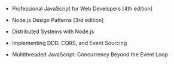 
- Professional JavaScript for Web Developers [4th edition]
    
- Node.js Design Patterns [3rd edition]
    
- Distributed Systems with Node.js
    
- Implementing DDD, CQRS, and Event Sourcing
    
- Multithreaded JavaScript: Concurrency Beyond the Event Loop